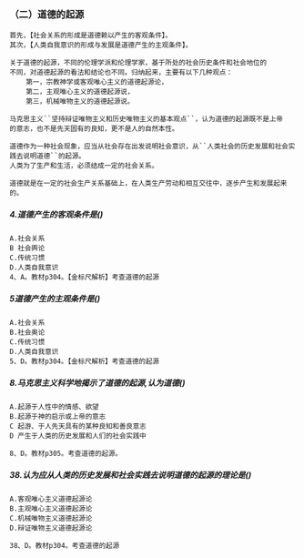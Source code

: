 ### （二）道德的起源
    首先，【社会关系的形成是道德赖以产生的客观条件】。
    其次，【人类自我意识的形成与发展是道德产生的主观条件】。
    
    关于道德的起源，不同的伦理学派和伦理学家，基于所处的社会历史条件和社会地位的
    不同，对道德起源的看法和结论也不同。归纳起来，主要有以下几种观点：
        第一，宗教神学或客观唯心主义的道德起源论，
        第二，主观唯心主义的道德起源说，
        第三，机械唯物主义的道德起源说。
        
    马克思主义``坚持辩证唯物主义和历史唯物主义的基本观点``，认为道德的起源既不是上帝
    的意志，也不是先天固有的良知，更不是人的自然本性。
    
    道德作为一种社会现象，应当从社会存在出发说明社会意识，从``人类社会的历史发展和社会实践去说明道德``的起源。
    人类为了生产和生活，必须结成一定的社会关系。
    
    道德就是在一定的社会生产关系基础上，在人类生产劳动和相互交往中，逐步产生和发展起来的。


##### 4.道德产生的客观条件是()
    A.社会关系
    B 社会舆论
    C.传统习惯
    D.人类自我意识
    4、A。教材p304。【金标尺解析】考查道德的起源
    
##### 5道德产生的主观条件是()
    A.社会关系
    B.社会奥论
    C.传统习惯
    D.人类自我意识
    5、D。教材p304。【金标尺解析】考查道德的起源

##### 8.马克思主义科学地揭示了道德的起源,认为道德()
    A.起源于人性中的情感、欲望
    B.起源于神的启示或上帝的意志
    C 起游、于人先天具有的某种良知和善良意志
    D 产生于人类的历史发展和人们的社会实践中
    
    8、D。教材p305。考查道德的起源。    

##### 38.认为应从人类的历史发展和社会实践去说明道德的起源的理论是()
    A.客观唯心主义道德起源论
    B.主观唯心主义道德起源论
    C.机械唯物主义道德起源论
    D.辩证唯物主义道德起源论
    
    38、D。教材p304。考查道德的起源


















    